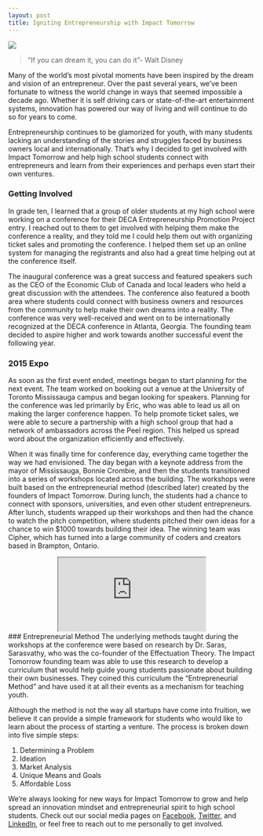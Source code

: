 ```yaml
---
layout: post
title: Igniting Entrepreneurship with Impact Tomorrow
---
```

![](https://media.licdn.com/mpr/mpr/AAEAAQAAAAAAAANjAAAAJGU0MjcyZDdhLTQ3ZWUtNDlmMi1hOWIxLTgzZWI0MjM4MWFkZQ.jpg)

  > “If you can dream it, you can do it”- Walt Disney

Many of the world’s most pivotal moments have been inspired by the dream and vision of an entrepreneur. Over the past several years, we’ve been fortunate to witness the world change in ways that seemed impossible a decade ago. Whether it is self driving cars or state-of-the-art entertainment systems, innovation has powered our way of living and will continue to do so for years to come. 

Entrepreneurship continues to be glamorized for youth, with many students lacking an understanding of the stories and struggles faced by business owners local and internationally. That’s why I decided to get involved with Impact Tomorrow and help high school students connect with entrepreneurs and learn from their experiences and perhaps even start their own ventures.


<!--excerpt-->

### Getting Involved
In grade ten, I learned that a group of older students at my high school were working on a conference for their DECA Entrepreneurship Promotion Project entry. I reached out to them to get involved with helping them make the conference a reality, and they told me I could help them out with organizing ticket sales and promoting the conference. I helped them set up an online system for managing the registrants and also had a great time helping out at the conference itself. 

The inaugural conference was a great success and featured speakers such as the CEO of the Economic Club of Canada and local leaders who held a great discussion with the attendees. The conference also featured a booth area where students could connect with business owners and resources from the community to help make their own dreams into a reality. The conference was very well-received and went on to be internationally recognized at the DECA conference in Atlanta, Georgia. The founding team decided to aspire higher and work towards another successful event the following year.

### 2015 Expo
As soon as the first event ended, meetings began to start planning for the next event. The team worked on booking out a venue at the University of Toronto Mississauga campus and began looking for speakers. Planning for the conference was led primarily by Eric, who was able to lead us all on making the larger conference happen. To help promote ticket sales, we were able to secure a partnership with a high school group that had a network of ambassadors across the Peel region. This helped us spread word about the organization efficiently and effectively.

When it was finally time for conference day, everything came together the way we had envisioned. The day began with a keynote address from the mayor of Mississauga, Bonnie Crombie, and then the students transitioned into a series of workshops located across the building. The workshops were built based on the entrepreneurial method (described later) created by the founders of Impact Tomorrow. During lunch, the students had a chance to connect with sponsors, universities, and even other student entrepreneurs. After lunch, students wrapped up their workshops and then had the chance to watch the pitch competition, where students pitched their own ideas for a chance to win $1000 towards building their idea. The winning team was Cipher, which has turned into a large community of coders and creators based in Brampton, Ontario.
<center>
<iframe src="http://www.youtube.com/embed/H2VYj7JgTXA?color=white&theme=light"></iframe>
</center>
### Entrepreneurial Method
The underlying methods taught during the workshops at the conference were based on research by Dr. Saras, Sarasvathy, who was the co-founder of the Effectuation Theory. The Impact Tomorrow founding team was able to use this research to develop a curriculum that would help guide young students passionate about building their own businesses. They coined this curriculum the “Entrepreneurial Method” and have used it at all their events as a mechanism for teaching youth. 

Although the method is not the way all startups have come into fruition, we believe it can provide a simple framework for students who would like to learn about the process of starting a venture. The process is broken down into five simple steps:
1. Determining a Problem
2. Ideation
3. Market Analysis
4. Unique Means and Goals
5. Affordable Loss


We’re always looking for new ways for Impact Tomorrow to grow and help spread an innovation mindset and entrepreneurial spirit to high school students. Check out our social media pages on [Facebook](https://www.facebook.com/impacttomorrow), [Twitter](https://twitter.com/impacttomorrow), and [LinkedIn](https://www.linkedin.com/company/impact-tomorrow), or feel free to reach out to me personally to get involved.




